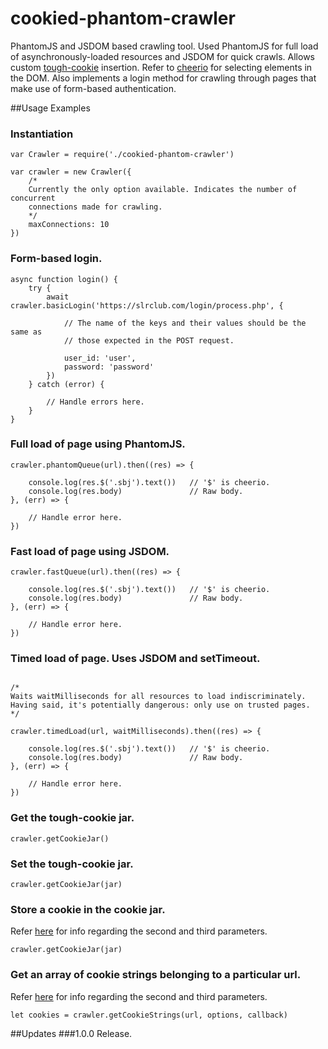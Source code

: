 # cookied-phantom-crawler
PhantomJS and JSDOM based crawling tool.
Used PhantomJS for full load of asynchronously-loaded resources and JSDOM for quick crawls.
Allows custom [tough-cookie](https://www.npmjs.com/package/tough-cookie) insertion.
Refer to [cheerio](https://www.npmjs.com/package/cheerio) for selecting elements in the DOM.
Also implements a login method for crawling through pages that make use of form-based authentication.


##Usage Examples


### Instantiation
```
var Crawler = require('./cookied-phantom-crawler')

var crawler = new Crawler({
    /*
    Currently the only option available. Indicates the number of concurrent
    connections made for crawling.
    */
    maxConnections: 10  
})
```

### Form-based login.
```
async function login() {
    try {
        await crawler.basicLogin('https://slrclub.com/login/process.php', {

            // The name of the keys and their values should be the same as 
            // those expected in the POST request.

            user_id: 'user',   
            password: 'password'
        })
    } catch (error) {

        // Handle errors here.
    }
}
```

### Full load of page using PhantomJS.
```
crawler.phantomQueue(url).then((res) => {

    console.log(res.$('.sbj').text())   // '$' is cheerio.
    console.log(res.body)               // Raw body.
}, (err) => {

    // Handle error here.
})
```

### Fast load of page using JSDOM.
```
crawler.fastQueue(url).then((res) => {

    console.log(res.$('.sbj').text())   // '$' is cheerio.
    console.log(res.body)               // Raw body.
}, (err) => {

    // Handle error here.
})
```

### Timed load of page. Uses JSDOM and setTimeout.
```

/*
Waits waitMilliseconds for all resources to load indiscriminately.
Having said, it's potentially dangerous: only use on trusted pages.
*/

crawler.timedLoad(url, waitMilliseconds).then((res) => {

    console.log(res.$('.sbj').text())   // '$' is cheerio.
    console.log(res.body)               // Raw body.
}, (err) => {

    // Handle error here.
})
```

### Get the tough-cookie jar.
```
crawler.getCookieJar()
```

### Set the tough-cookie jar.
```
crawler.getCookieJar(jar)
```

### Store a cookie in the cookie jar.
Refer [here](https://www.npmjs.com/package/tough-cookie#setcookiecookieorstring-currenturl-options-cberrcookie) for info regarding the second and third parameters.
```
crawler.getCookieJar(jar)
```

### Get an array of cookie strings belonging to a particular url.
Refer [here](https://www.npmjs.com/package/tough-cookie#setcookiecookieorstring-currenturl-options-cberrcookie) for info regarding the second and third parameters.
```
let cookies = crawler.getCookieStrings(url, options, callback)
```



##Updates
###1.0.0
Release.


